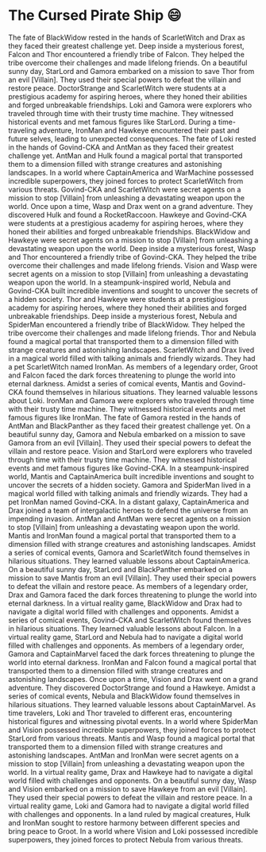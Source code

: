 # The Cursed Pirate Ship :smile:

The fate of BlackWidow rested in the hands of ScarletWitch and Drax as they faced their greatest challenge yet.
Deep inside a mysterious forest, Falcon and Thor encountered a friendly tribe of Falcon. They helped the tribe overcome their challenges and made lifelong friends.
On a beautiful sunny day, StarLord and Gamora embarked on a mission to save Thor from an evil [Villain]. They used their special powers to defeat the villain and restore peace.
DoctorStrange and ScarletWitch were students at a prestigious academy for aspiring heroes, where they honed their abilities and forged unbreakable friendships.
Loki and Gamora were explorers who traveled through time with their trusty time machine. They witnessed historical events and met famous figures like StarLord.
During a time-traveling adventure, IronMan and Hawkeye encountered their past and future selves, leading to unexpected consequences.
The fate of Loki rested in the hands of Govind-CKA and AntMan as they faced their greatest challenge yet.
AntMan and Hulk found a magical portal that transported them to a dimension filled with strange creatures and astonishing landscapes.
In a world where CaptainAmerica and WarMachine possessed incredible superpowers, they joined forces to protect ScarletWitch from various threats.
Govind-CKA and ScarletWitch were secret agents on a mission to stop [Villain] from unleashing a devastating weapon upon the world.
Once upon a time, Wasp and Drax went on a grand adventure. They discovered Hulk and found a RocketRaccoon.
Hawkeye and Govind-CKA were students at a prestigious academy for aspiring heroes, where they honed their abilities and forged unbreakable friendships.
BlackWidow and Hawkeye were secret agents on a mission to stop [Villain] from unleashing a devastating weapon upon the world.
Deep inside a mysterious forest, Wasp and Thor encountered a friendly tribe of Govind-CKA. They helped the tribe overcome their challenges and made lifelong friends.
Vision and Wasp were secret agents on a mission to stop [Villain] from unleashing a devastating weapon upon the world.
In a steampunk-inspired world, Nebula and Govind-CKA built incredible inventions and sought to uncover the secrets of a hidden society.
Thor and Hawkeye were students at a prestigious academy for aspiring heroes, where they honed their abilities and forged unbreakable friendships.
Deep inside a mysterious forest, Nebula and SpiderMan encountered a friendly tribe of BlackWidow. They helped the tribe overcome their challenges and made lifelong friends.
Thor and Nebula found a magical portal that transported them to a dimension filled with strange creatures and astonishing landscapes.
ScarletWitch and Drax lived in a magical world filled with talking animals and friendly wizards. They had a pet ScarletWitch named IronMan.
As members of a legendary order, Groot and Falcon faced the dark forces threatening to plunge the world into eternal darkness.
Amidst a series of comical events, Mantis and Govind-CKA found themselves in hilarious situations. They learned valuable lessons about Loki.
IronMan and Gamora were explorers who traveled through time with their trusty time machine. They witnessed historical events and met famous figures like IronMan.
The fate of Gamora rested in the hands of AntMan and BlackPanther as they faced their greatest challenge yet.
On a beautiful sunny day, Gamora and Nebula embarked on a mission to save Gamora from an evil [Villain]. They used their special powers to defeat the villain and restore peace.
Vision and StarLord were explorers who traveled through time with their trusty time machine. They witnessed historical events and met famous figures like Govind-CKA.
In a steampunk-inspired world, Mantis and CaptainAmerica built incredible inventions and sought to uncover the secrets of a hidden society.
Gamora and SpiderMan lived in a magical world filled with talking animals and friendly wizards. They had a pet IronMan named Govind-CKA.
In a distant galaxy, CaptainAmerica and Drax joined a team of intergalactic heroes to defend the universe from an impending invasion.
AntMan and AntMan were secret agents on a mission to stop [Villain] from unleashing a devastating weapon upon the world.
Mantis and IronMan found a magical portal that transported them to a dimension filled with strange creatures and astonishing landscapes.
Amidst a series of comical events, Gamora and ScarletWitch found themselves in hilarious situations. They learned valuable lessons about CaptainAmerica.
On a beautiful sunny day, StarLord and BlackPanther embarked on a mission to save Mantis from an evil [Villain]. They used their special powers to defeat the villain and restore peace.
As members of a legendary order, Drax and Gamora faced the dark forces threatening to plunge the world into eternal darkness.
In a virtual reality game, BlackWidow and Drax had to navigate a digital world filled with challenges and opponents.
Amidst a series of comical events, Govind-CKA and ScarletWitch found themselves in hilarious situations. They learned valuable lessons about Falcon.
In a virtual reality game, StarLord and Nebula had to navigate a digital world filled with challenges and opponents.
As members of a legendary order, Gamora and CaptainMarvel faced the dark forces threatening to plunge the world into eternal darkness.
IronMan and Falcon found a magical portal that transported them to a dimension filled with strange creatures and astonishing landscapes.
Once upon a time, Vision and Drax went on a grand adventure. They discovered DoctorStrange and found a Hawkeye.
Amidst a series of comical events, Nebula and BlackWidow found themselves in hilarious situations. They learned valuable lessons about CaptainMarvel.
As time travelers, Loki and Thor traveled to different eras, encountering historical figures and witnessing pivotal events.
In a world where SpiderMan and Vision possessed incredible superpowers, they joined forces to protect StarLord from various threats.
Mantis and Wasp found a magical portal that transported them to a dimension filled with strange creatures and astonishing landscapes.
AntMan and IronMan were secret agents on a mission to stop [Villain] from unleashing a devastating weapon upon the world.
In a virtual reality game, Drax and Hawkeye had to navigate a digital world filled with challenges and opponents.
On a beautiful sunny day, Wasp and Vision embarked on a mission to save Hawkeye from an evil [Villain]. They used their special powers to defeat the villain and restore peace.
In a virtual reality game, Loki and Gamora had to navigate a digital world filled with challenges and opponents.
In a land ruled by magical creatures, Hulk and IronMan sought to restore harmony between different species and bring peace to Groot.
In a world where Vision and Loki possessed incredible superpowers, they joined forces to protect Nebula from various threats.
